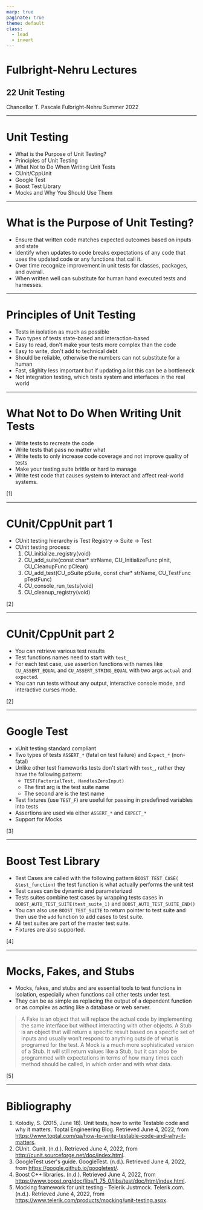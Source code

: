 ```yaml
---
marp: true
paginate: true
theme: default
class:
  - lead
  - invert
---
```


# Fulbright-Nehru Lectures
## 22 Unit Testing


Chancellor T. Pascale
Fulbright-Nehru
Summer 2022

-------------------------------
# Unit Testing

- What is the Purpose of Unit Testing?
- Principles of Unit Testing
- What Not to Do When Writing Unit Tests
- CUnit/CppUnit
- Google Test
- Boost Test Library
- Mocks and Why You Should Use Them

-------------------------------
# What is the Purpose of Unit Testing?

- Ensure that written code matches expected outcomes based on inputs and state
- Identify when updates to code breaks expectations of any code that uses the updated code or any functions that call it.
- Over time recognize improvement in unit tests for classes, packages, and overall.
- When written well can substitute for human hand executed tests and harnesses.

-------------------------------
# Principles of Unit Testing

- Tests in isolation as much as possible
- Two types of tests state-based and interaction-based
- Easy to read, don't make your tests more complex than the code
- Easy to write, don't add to technical debt
- Should be reliable, otherwise the numbers can not substitute for a human
- Fast, slighlty less important but if updating a lot this can be a bottleneck
- Not integration testing, which tests system and interfaces in the real world

-------------------------------
# What Not to Do When Writing Unit Tests

- Write tests to recreate the code
- Write tests that pass no matter what
- Write tests to only increase code coverage and not improve quality of tests
- Make your testing suite brittle or hard to manage
- Write test code that causes system to interact and affect real-world systems.

[1]

-------------------------------
# CUnit/CppUnit part 1

- CUnit testing hierarchy is Test Registry -> Suite -> Test
- CUnit testing process:
    1. CU_initialize_registry(void)
    2. CU_add_suite(const char* strName, CU_InitializeFunc pInit, CU_CleanupFunc pClean)
    3. CU_add_test(CU_pSuite pSuite, const char* strName, CU_TestFunc pTestFunc)
    4. CU_console_run_tests(void)
    5. CU_cleanup_registry(void)

[2]

-------------------------------
# CUnit/CppUnit part 2

- You can retrieve various test results
- Test functions names need to start with `test_`
- For each test case, use assertion functions with names like `CU_ASSERT_EQUAL` and `CU_ASSERT_STRING_EQUAL` with two args `actual` and `expected`.
- You can run tests without any output, interactive console mode, and interactive curses mode.

[2]

-------------------------------
# Google Test

- xUnit testing standard compliant
- Two types of tests `ASSERT_*` (fatal on test failure) and `Expect_*` (non-fatal)
- Unlike other test frameworks tests don't start with `test_`, rather they have the following pattern:
  - `TEST(FactorialTest, HandlesZeroInput)`
  - The first arg is the test suite name
  - The second are is the test name
- Test fixtures (use `TEST_F`) are useful for passing in predefined variables into tests
- Assertions are used via either `ASSERT_*` and `EXPECT_*`
- Support for Mocks

[3]

-------------------------------
# Boost Test Library

- Test Cases are called with the following pattern `BOOST_TEST_CASE( &test_function)` the test function is what actually performs the unit test
- Test cases can be dynamic and parameterized
- Tests suites combine test cases by wrapping tests cases in `BOOST_AUTO_TEST_SUITE(test_suite_1)` and `BOOST_AUTO_TEST_SUITE_END()`
- You can also use `BOOST_TEST_SUITE` to return pointer to test suite and then use the `add` function to add cases to test suite.
- All test suites are part of the master test suite.
- Fixtures are also supported.

[4]

-------------------------------
# Mocks, Fakes, and Stubs

- Mocks, fakes, and stubs and are essential tools to test functions in isolation, especially when functions call other tests under test.
- They can be as simple as replacing the output of a dependent function or as complex as acting like a database or web server.
>A Fake is an object that will replace the actual code by implementing the same interface but without interacting with other objects.
>A Stub is an object that will return a specific result based on a specific set of inputs and usually won’t respond to anything outside of what is programed for the test.
>A Mock is a much more sophisticated version of a Stub. It will still return values like a Stub, but it can also be programmed with expectations in terms of how many times each method should be called, in which order and with what data.

[5]

-------------------------------
# Bibliography

1. Kolodiy, S. (2015, June 18). Unit tests, how to write Testable code and why it matters. Toptal Engineering Blog. Retrieved June 4, 2022, from https://www.toptal.com/qa/how-to-write-testable-code-and-why-it-matters.
2. CUnit. Cunit. (n.d.). Retrieved June 4, 2022, from http://cunit.sourceforge.net/doc/index.html.
3. GoogleTest user's guide. GoogleTest. (n.d.). Retrieved June 4, 2022, from https://google.github.io/googletest/.
4. Boost C++ libraries. (n.d.). Retrieved June 4, 2022, from https://www.boost.org/doc/libs/1_75_0/libs/test/doc/html/index.html.
5. Mocking framework for unit testing - Telerik Justmock. Telerik.com. (n.d.). Retrieved June 4, 2022, from https://www.telerik.com/products/mocking/unit-testing.aspx.
